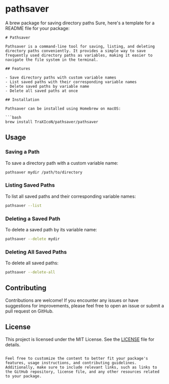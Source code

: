 # pathsaver

A brew package for saving directory paths
Sure, here's a template for a README file for your package:

````
# Pathsaver

Pathsaver is a command-line tool for saving, listing, and deleting directory paths conveniently. It provides a simple way to save frequently used directory paths as variables, making it easier to navigate the file system in the terminal.

## Features

- Save directory paths with custom variable names
- List saved paths with their corresponding variable names
- Delete saved paths by variable name
- Delete all saved paths at once

## Installation

Pathsaver can be installed using Homebrew on macOS:

```bash
brew install TraXIcoN/pathsaver/pathsaver
````

## Usage

### Saving a Path

To save a directory path with a custom variable name:

```bash
pathsaver mydir /path/to/directory
```

### Listing Saved Paths

To list all saved paths and their corresponding variable names:

```bash
pathsaver --list
```

### Deleting a Saved Path

To delete a saved path by its variable name:

```bash
pathsaver --delete mydir
```

### Deleting All Saved Paths

To delete all saved paths:

```bash
pathsaver --delete-all
```

## Contributing

Contributions are welcome! If you encounter any issues or have suggestions for improvements, please feel free to open an issue or submit a pull request on GitHub.

## License

This project is licensed under the MIT License. See the [LICENSE](LICENSE) file for details.

```

Feel free to customize the content to better fit your package's features, usage instructions, and contributing guidelines. Additionally, make sure to include relevant links, such as links to the GitHub repository, license file, and any other resources related to your package.
```
